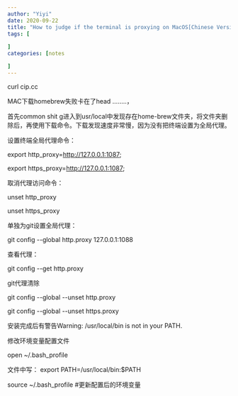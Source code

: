 ```yaml
---
author: "Yiyi"
date: 2020-09-22
title: "How to judge if the terminal is proxying on MacOS[Chinese Version]"
tags: [
 
]
categories: [notes

]
---
```


curl cip.cc


MAC下载homebrew失败卡在了head ……..，

首先common shit g进入到usr/local中发现存在home-brew文件夹，将文件夹删除后，再使用下载命令。下载发现速度非常慢，因为没有把终端设置为全局代理。


设置终端全局代理命令：

export http_proxy=http://127.0.0.1:1087;

export https_proxy=http://127.0.0.1:1087;

取消代理访问命令：

unset http_proxy 

unset https_proxy 


单独为git设置全局代理：

git config --global http.proxy 127.0.0.1:1088

查看代理：

git config --get http.proxy

git代理清除

git config --global --unset http.proxy

git config --global --unset https.proxy


安装完成后有警告Warning: /usr/local/bin is not in your PATH.

修改环境变量配置文件

open ~/.bash_profile

文件中写： export PATH=/usr/local/bin:$PATH

source ~/.bash_profile #更新配置后的环境变量


